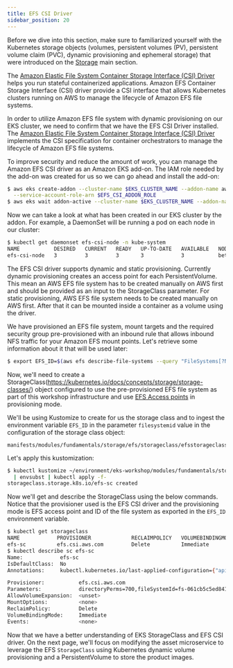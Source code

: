```yaml
---
title: EFS CSI Driver
sidebar_position: 20
---
```


Before we dive into this section, make sure to familiarized yourself with the Kubernetes storage objects (volumes, persistent volumes (PV), persistent volume claim (PVC), dynamic provisioning and ephemeral storage) that were introduced on the [Storage](../index.md) main section.

The [Amazon Elastic File System Container Storage Interface (CSI) Driver](https://github.com/kubernetes-sigs/aws-efs-csi-driver) helps you run stateful containerized applications. Amazon EFS Container Storage Interface (CSI) driver provide a CSI interface that allows Kubernetes clusters running on AWS to manage the lifecycle of Amazon EFS file systems.

In order to utilize Amazon EFS file system with dynamic provisioning on our EKS cluster, we need to confirm that we have the EFS CSI Driver installed. The [Amazon Elastic File System Container Storage Interface (CSI) Driver](https://github.com/kubernetes-sigs/aws-efs-csi-driver) implements the CSI specification for container orchestrators to manage the lifecycle of Amazon EFS file systems.

To improve security and reduce the amount of work, you can manage the Amazon EFS CSI driver as an Amazon EKS add-on. The IAM role needed by the add-on was created for us so we can go ahead and install the add-on:

```bash timeout=300 wait=60
$ aws eks create-addon --cluster-name $EKS_CLUSTER_NAME --addon-name aws-efs-csi-driver \
  --service-account-role-arn $EFS_CSI_ADDON_ROLE
$ aws eks wait addon-active --cluster-name $EKS_CLUSTER_NAME --addon-name aws-efs-csi-driver
```

Now we can take a look at what has been created in our EKS cluster by the addon. For example, a DaemonSet will be running a pod on each node in our cluster:

```bash
$ kubectl get daemonset efs-csi-node -n kube-system
NAME           DESIRED   CURRENT   READY   UP-TO-DATE   AVAILABLE   NODE SELECTOR                 AGE
efs-csi-node   3         3         3       3            3           beta.kubernetes.io/os=linux   2d1h
```

The EFS CSI driver supports dynamic and static provisioning. Currently dynamic provisioning creates an access point for each PersistentVolume. This mean an AWS EFS file system has to be created manually on AWS first and should be provided as an input to the StorageClass parameter. For static provisioning, AWS EFS file system needs to be created manually on AWS first. After that it can be mounted inside a container as a volume using the driver.

We have provisioned an EFS file system, mount targets and the required security group pre-provisioned with an inbound rule that allows inbound NFS traffic for your Amazon EFS mount points. Let's retrieve some information about it that will be used later:

```bash
$ export EFS_ID=$(aws efs describe-file-systems --query "FileSystems[?Name=='$EKS_CLUSTER_NAME-efs-assets'] | [0].FileSystemId" --output text)
```

Now, we'll need to create a StorageClass(https://kubernetes.io/docs/concepts/storage/storage-classes/) object configured to use the pre-provisioned EFS file system as part of this workshop infrastructure and use [EFS Access points](https://docs.aws.amazon.com/efs/latest/ug/efs-access-points.html) in provisioning mode.

We'll be using Kustomize to create for us the storage class and to ingest the environment variable `EFS_ID` in the parameter `filesystemid` value in the configuration of the storage class object: 

```file
manifests/modules/fundamentals/storage/efs/storageclass/efsstorageclass.yaml
```

Let's apply this kustomization:

```bash
$ kubectl kustomize ~/environment/eks-workshop/modules/fundamentals/storage/efs/storageclass \
  | envsubst | kubectl apply -f-
storageclass.storage.k8s.io/efs-sc created
```

Now we'll get and describe the StorageClass using the below commands. Notice that the provisioner used is the EFS CSI driver and the provisioning mode is EFS access point and ID of the file system as exported in the `EFS_ID` environment variable.

```bash
$ kubectl get storageclass
NAME            PROVISIONER             RECLAIMPOLICY   VOLUMEBINDINGMODE      ALLOWVOLUMEEXPANSION   AGE
efs-sc          efs.csi.aws.com         Delete          Immediate              false                  8m29s
$ kubectl describe sc efs-sc
Name:            efs-sc
IsDefaultClass:  No
Annotations:     kubectl.kubernetes.io/last-applied-configuration={"apiVersion":"storage.k8s.io/v1","kind":"StorageClass","metadata":{"annotations":{},"name":"efs-sc"},"parameters":{"directoryPerms":"700","fileSystemId":"fs-061cb5c5ed841a6b0","provisioningMode":"efs-ap"},"provisioner":"efs.csi.aws.com"}

Provisioner:           efs.csi.aws.com
Parameters:            directoryPerms=700,fileSystemId=fs-061cb5c5ed841a6b0,provisioningMode=efs-ap
AllowVolumeExpansion:  <unset>
MountOptions:          <none>
ReclaimPolicy:         Delete
VolumeBindingMode:     Immediate
Events:                <none>
```

Now that we have a better understanding of EKS StorageClass and EFS CSI driver. On the next page, we'll focus on modifying the asset microservice to leverage the EFS `StorageClass` using Kubernetes dynamic volume provisioning and a PersistentVolume to store the product images. 
